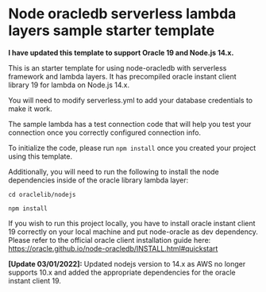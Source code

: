 # Node oracledb serverless lambda layers sample starter template

**I have updated this template to support Oracle 19 and Node.js 14.x.**

This is an starter template for using node-oracledb with serverless framework and lambda layers. It has precompiled oracle instant client library 19 for lambda on Node.js 14.x.

You will need to modify serverless.yml to add your database credentials to make it work.

The sample lambda has a test connection code that will help you test your connection once you correctly configured connection info.

To initialize the code, please run `npm install` once you created your project using this template.

Additionally, you will need to run the following to install the node dependencies inside of the oracle library lambda layer:

```
cd oraclelib/nodejs

npm install
```

If you wish to run this project locally, you have to install oracle instant client 19 correctly on your local machine and put node-oracle as dev dependency. Please refer to the official oracle client installation guide here: https://oracle.github.io/node-oracledb/INSTALL.html#quickstart

**[Update 03/01/2022]:**
Updated nodejs version to 14.x as AWS no longer supports 10.x and added the appropriate dependencies for the oracle instant client 19.
